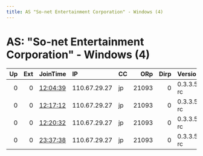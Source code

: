 ```yaml
---
title: AS "So-net Entertainment Corporation" - Windows (4)
---
```


# AS: "So-net Entertainment Corporation" - Windows (4)

|   Up |   Ext | JoinTime                                                                                            | IP           | CC   |   ORp |   Dirp | Version    | Contact   | Nickname   |   eFamMembers |
|-----:|------:|:----------------------------------------------------------------------------------------------------|:-------------|:-----|------:|-------:|:-----------|:----------|:-----------|--------------:|
|    0 |     0 | [12:04:39](https://metrics.torproject.org/rs.html#details/AEF705311D48547094B53CE9DB96BC0A365CABF8) | 110.67.29.27 | jp   | 21093 |      0 | 0.3.3.5-rc | None      | default    |             1 |
|    0 |     0 | [12:17:12](https://metrics.torproject.org/rs.html#details/A5B44CD8385D4A3ACA276A7604786399119F06EB) | 110.67.29.27 | jp   | 21093 |      0 | 0.3.3.5-rc | None      | default    |             1 |
|    0 |     0 | [12:20:32](https://metrics.torproject.org/rs.html#details/02C91CE874E10B547FAAD7CD49FA37B36BC19887) | 110.67.29.27 | jp   | 21093 |      0 | 0.3.3.5-rc | None      | default    |             1 |
|    0 |     0 | [23:37:38](https://metrics.torproject.org/rs.html#details/79C0141A839D67579F0E9D41C182CF6A87708CFE) | 110.67.29.27 | jp   | 21093 |      0 | 0.3.3.5-rc | None      | default    |             1 |
